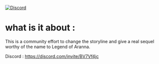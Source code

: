 [![Discord](https://github-production-user-asset-6210df.s3.amazonaws.com/918081/263684745-bcca8b70-13c4-48d8-8e91-4b0be8a440e6.png)](https://discord.gg/invite/BV7Vf4jc)

# what is it about :

This is a community effort to change the storyline and give a real sequel worthy of the name to Legend of Aranna.

Discord  : https://discord.com/invite/BV7Vf4jc
